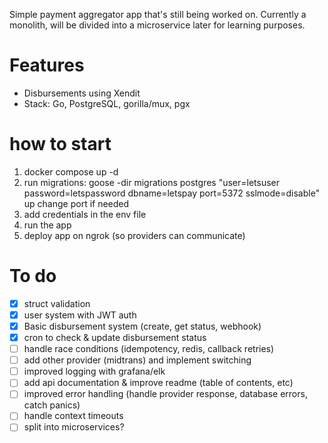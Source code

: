 Simple payment aggregator app that's still being worked on. Currently a monolith, will be divided into a microservice later for learning purposes.

# Features
- Disbursements using Xendit
- Stack: Go, PostgreSQL, gorilla/mux, pgx

# how to start
1. docker compose up -d
2. run migrations:
    goose -dir migrations postgres "user=letsuser password=letspassword dbname=letspay port=5372 sslmode=disable" up
change port if needed
3. add credentials in the env file
4. run the app
5. deploy app on ngrok (so providers can communicate)

# To do
- [x] struct validation
- [x] user system with JWT auth
- [x] Basic disbursement system (create, get status, webhook)
- [x] cron to check & update disbursement status
- [ ] handle race conditions (idempotency, redis, callback retries)
- [ ] add other provider (midtrans) and implement switching
- [ ] improved logging with grafana/elk
- [ ] add api documentation & improve readme (table of contents, etc)
- [ ] improved error handling (handle provider response, database errors, catch panics)
- [ ] handle context timeouts
- [ ] split into microservices?
